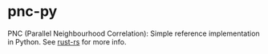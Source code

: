 # pnc-py
PNC (Parallel Neighbourhood Correlation): Simple reference implementation in Python. See [rust-rs](https://github.com/yrin/pnc-rs) for more info.

